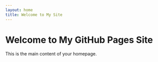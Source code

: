 ```yaml
---
layout: home
title: Welcome to My Site
---
```


# Welcome to My GitHub Pages Site

This is the main content of your homepage.